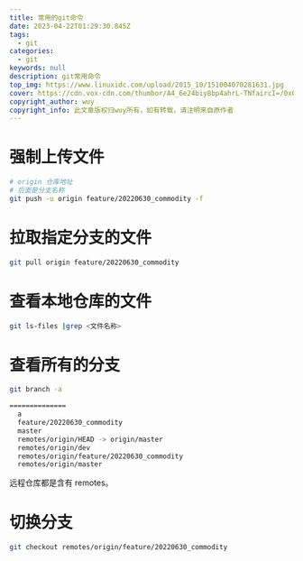 ```yaml
---
title: 常用的git命令
date: 2023-04-22T01:29:30.845Z
tags:
  - git
categories:
  - git
keywords: null
description: git常用命令
top_img: https://www.linuxidc.com/upload/2015_10/151004070281631.jpg
cover: https://cdn.vox-cdn.com/thumbor/A4_6e24biy8bp4ahrL-TNfaircI=/0x0:2040x1360/1200x800/filters:focal(1287x538:1613x864)/cdn.vox-cdn.com/uploads/chorus_image/image/63739082/git.0.jpg
copyright_author: wuy
copyright_info: 此文章版权归wuy所有，如有转载，请注明来自原作者
---
```


# 强制上传文件

```bash
# origin 仓库地址
# 后面是分支名称
git push -u origin feature/20220630_commodity -f
```

# 拉取指定分支的文件

```bash
git pull origin feature/20220630_commodity
```

# 查看本地仓库的文件

```bash
git ls-files |grep <文件名称>
```

# 查看所有的分支

```bash
git branch -a

==============
  a
  feature/20220630_commodity
  master
  remotes/origin/HEAD -> origin/master
  remotes/origin/dev
  remotes/origin/feature/20220630_commodity
  remotes/origin/master
```

远程仓库都是含有 remotes。

# 切换分支

```bash
git checkout remotes/origin/feature/20220630_commodity
```
